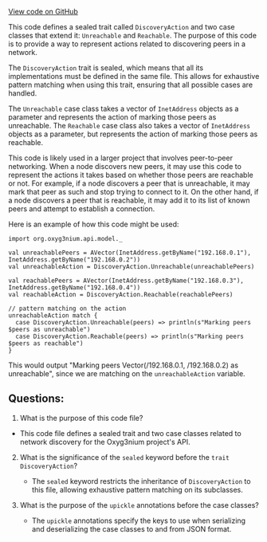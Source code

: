 [View code on GitHub](https://github.com/alephium/alephium/api/src/main/scala/org/alephium/api/model/DiscoveryAction.scala)

This code defines a sealed trait called `DiscoveryAction` and two case classes that extend it: `Unreachable` and `Reachable`. The purpose of this code is to provide a way to represent actions related to discovering peers in a network. 

The `DiscoveryAction` trait is sealed, which means that all its implementations must be defined in the same file. This allows for exhaustive pattern matching when using this trait, ensuring that all possible cases are handled. 

The `Unreachable` case class takes a vector of `InetAddress` objects as a parameter and represents the action of marking those peers as unreachable. The `Reachable` case class also takes a vector of `InetAddress` objects as a parameter, but represents the action of marking those peers as reachable. 

This code is likely used in a larger project that involves peer-to-peer networking. When a node discovers new peers, it may use this code to represent the actions it takes based on whether those peers are reachable or not. For example, if a node discovers a peer that is unreachable, it may mark that peer as such and stop trying to connect to it. On the other hand, if a node discovers a peer that is reachable, it may add it to its list of known peers and attempt to establish a connection. 

Here is an example of how this code might be used:

```
import org.oxyg3nium.api.model._

val unreachablePeers = AVector(InetAddress.getByName("192.168.0.1"), InetAddress.getByName("192.168.0.2"))
val unreachableAction = DiscoveryAction.Unreachable(unreachablePeers)

val reachablePeers = AVector(InetAddress.getByName("192.168.0.3"), InetAddress.getByName("192.168.0.4"))
val reachableAction = DiscoveryAction.Reachable(reachablePeers)

// pattern matching on the action
unreachableAction match {
  case DiscoveryAction.Unreachable(peers) => println(s"Marking peers $peers as unreachable")
  case DiscoveryAction.Reachable(peers) => println(s"Marking peers $peers as reachable")
}
``` 

This would output "Marking peers Vector(/192.168.0.1, /192.168.0.2) as unreachable", since we are matching on the `unreachableAction` variable.
## Questions: 
 1. What is the purpose of this code file?
   - This code file defines a sealed trait and two case classes related to network discovery for the Oxyg3nium project's API.

2. What is the significance of the `sealed` keyword before the `trait DiscoveryAction`?
   - The `sealed` keyword restricts the inheritance of `DiscoveryAction` to this file, allowing exhaustive pattern matching on its subclasses.

3. What is the purpose of the `upickle` annotations before the case classes?
   - The `upickle` annotations specify the keys to use when serializing and deserializing the case classes to and from JSON format.